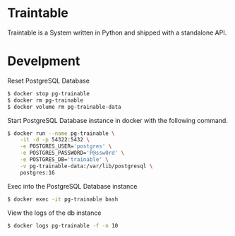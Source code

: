 
# Traintable

Traintable is a System written in Python and shipped with a standalone API.


Develpment
===

Reset PostgreSQL Database
```sh
$ docker stop pg-trainable
$ docker rm pg-trainable
$ docker volume rm pg-trainable-data
```

Start PostgreSQL Database instance in docker with the following command.
```sh
$ docker run --name pg-trainable \
    -it -d -p 54322:5432 \
    -e POSTGRES_USER='postgres' \
    -e POSTGRES_PASSWORD='P@ssw0rd' \
    -e POSTGRES_DB='trainable' \
    -v pg-trainable-data:/var/lib/postgresql \
    postgres:16
```

Exec into the PostgreSQL Database instance
```sh
$ docker exec -it pg-trainable bash
```

View the logs of the db instance
```sh
$ docker logs pg-trainable -f -n 10

```
